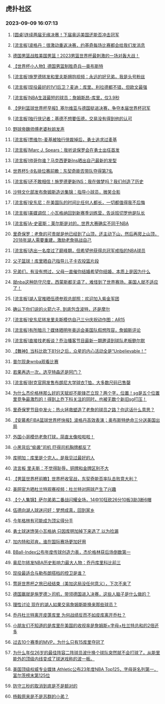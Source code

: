 ## 虎扑社区 
### 2023-09-09 16:07:13

1. [[圆桌]连续两届无缘决赛！下届奥运美国还能否冲击冠军](https://bbs.hupu.com/62044105.html)

2. [[流言板]波格丹：很激动重返决赛，约基奇每场比赛都会给我们发消息](https://bbs.hupu.com/62045616.html)

3. [德国男篮战胜美国男篮！2023男篮世界杯最刺激的一场对轰大战！](https://bbs.hupu.com/62043330.html)

4. [【世界杯小人物】德国男篮制胜奇兵—奥布斯特](https://bbs.hupu.com/62043195.html)

5. [[流言板]施罗德转发和里夫斯拥抱视频：永远的好兄弟，我是头号粉丝](https://bbs.hupu.com/62043344.html)

6. [[流言板]现役最好的1V1后卫？麦迪：库里、利拉德都不错，但欧文最强](https://bbs.hupu.com/62044040.html)

7. [[流言板]NBA生涯最短的球员：詹姆斯昂-库里，仅3.9秒](https://bbs.hupu.com/62042572.html)

8. [【伊利篮球世界杯早报】塞尔维亚与德国挺进决赛，争夺本届世界杯冠军](https://bbs.hupu.com/62040907.html)

9. [[流言板]独行侠记者：基德不想要伍德，交易没有得到他的认可](https://bbs.hupu.com/62042284.html)

10. [野球帝魏师傅老婆秋姐发声](https://bbs.hupu.com/62044182.html)

11. [[流言板]贾维尔-麦基被独行侠裁掉后，勇士追求过麦基](https://bbs.hupu.com/62042817.html)

12. [[流言板]Marc J. Spears：我听说保罗会在勇士出任首发](https://bbs.hupu.com/62042333.html)

13. [[流言板]帅哥你谁？马克西更新Ins晒出自己最新的发型](https://bbs.hupu.com/62044177.html)

14. [世界杯5-8名排位赛前瞻：东契奇能否带队夺得第7名](https://bbs.hupu.com/62042658.html)

15. [[流言板]还不敢相信！施罗德更新INS：我在做梦吗？我们创造了历史](https://bbs.hupu.com/62043117.html)

16. [沙特文化部发布詹姆斯造访集锦：指导小球员，微笑合影](https://bbs.hupu.com/62044830.html)

17. [[流言板]安东尼：在美国队的时间比任何人都长，一切都值得我不后悔](https://bbs.hupu.com/62044463.html)

18. [[流言板]美媒调侃：小瓦格纳回到新赛季训练营，告诉班切罗他是队长](https://bbs.hupu.com/62045524.html)

19. [[流言板]A-史密斯：莱尔斯是对的，世界大赛确实不同于NBA](https://bbs.hupu.com/62042388.html)

20. [里奇保罗：老詹的可贵就是他已经到了山顶，还主动下山，然后再爬上山顶，2018年湖人需要重建，激励老詹挑战自己](https://bbs.hupu.com/62042222.html)

21. [[流言板]选出一名度过了巅峰期，但希望他获得总冠军戒指的NBA球员](https://bbs.hupu.com/62046216.html)

22. [父子篮球！库里晒自己指导儿子卡农投篮片段](https://bbs.hupu.com/62042355.html)

23. [兄弟们，有没有想过，父母一直催你结婚希望你结婚，本质上是因为什么](https://bbs.hupu.com/62043503.html)

24. [就nba这种防守尺度，西蒙斯都无语了，难怪到了世界赛场，美国人就不适应了！](https://bbs.hupu.com/62044845.html)

25. [[流言板]湖人官推晒伍德参观总部照：欢迎加入紫金军团](https://bbs.hupu.com/62042265.html)

26. [确认下你们说的火箭六子. 到底包含波特，还是摩尔](https://bbs.hupu.com/62043830.html)

27. [[流言板]安东尼转发里夫斯模仿自己三分庆祝动作图：AR15](https://bbs.hupu.com/62041944.html)

28. [[流言板]有所暗示？媒体晒明年奥运会美国队假想阵容，詹姆斯评论](https://bbs.hupu.com/62041725.html)

29. [[流言板]直接找老板谈？乔治播客节目最新一期邀请到球队老板鲍尔默](https://bbs.hupu.com/62044289.html)

30. [【舞神】当科比砍下81分之后，众星的内心活动全是“Unbelievable！”](https://bbs.hupu.com/62045045.html)

31. [普尔现身wnba观看比赛](https://bbs.hupu.com/62045830.html)

32. [若果再选一次，选亨特森还是阿门？](https://bbs.hupu.com/62043687.html)

33. [[流言板]耐克官网发售布朗尼大学球衣T恤，大多数尺码已售罄](https://bbs.hupu.com/62041928.html)

34. [为什么杰伦格林那么好的天赋却不能锋芒立现？两个字，位置！sg是五个位置里竞争最激烈的！得到上乔下科关注的同时，也被无数个新旧sg打压！](https://bbs.hupu.com/62043741.html)

35. [里奇保罗节目中发火：热火拯救塑造了老詹的球员之路？你这话什么意思？](https://bbs.hupu.com/62045959.html)

36. [【安慕希FIBA篮球世界杯快报】波格丹高效表演；奥布斯特绝命三分送美国出局](https://bbs.hupu.com/62046079.html)

37. [外国小哥模仿老詹打球，简直太像啦啦啦！](https://bbs.hupu.com/62045894.html)

38. [小黑背后“偷袭”司机 吓得司机胸牌都反了](https://bbs.hupu.com/62045248.html)

39. [库明加：库里是个完人，是我见过最好的人](https://bbs.hupu.com/62046347.html)

40. [流言板 里夫斯：不觉得耻辱，铜牌和金牌区别不大](https://bbs.hupu.com/62045667.html)

41. [【男篮世界杯前瞻】世界杯收官战，东契奇能否率队击败意大利？](https://bbs.hupu.com/62045401.html)

42. [美网官方晒杜兰特观赛视频：杜兰特对网球产生了兴趣](https://bbs.hupu.com/62044516.html)

43. [【个人集锦】萨尔弟弟二番战闪耀全场，14中10狂砍26分10板3助3断6帽](https://bbs.hupu.com/62045381.html)

44. [伍德向湖人球迷问好：梦想成真，回到家乡](https://bbs.hupu.com/62041923.html)

45. [今年格林有可能成为顶尖得分手](https://bbs.hupu.com/62044397.html)

46. [勇士球迷馋哭小瓦格纳 只因库明加掉下来选了 以为捡漏](https://bbs.hupu.com/62046466.html)

47. [加内特和邓肯，谁在国际赛场更加好用](https://bbs.hupu.com/62043460.html)

48. [BBall-Index公布年度传球创造力表，杰伦格林获后场倒数第一](https://bbs.hupu.com/62045479.html)

49. [奥尼尔转发NBA历史影响力最大人物：乔丹库里科比前三](https://bbs.hupu.com/62046316.html)

50. [现役最适合与勒布朗搭档的控卫是谁？](https://bbs.hupu.com/62045995.html)

51. [莺哥世界杯之旅已经结束（美加这局没任何意义），下次不来了](https://bbs.hupu.com/62045852.html)

52. [德国赢就是施罗德＞司机，带领德国进入决赛，这些人脑子是什么做的？](https://bbs.hupu.com/62046462.html)

53. [理性讨论 现在的湖人如果交易詹姆斯能换来那些球员？](https://bbs.hupu.com/62045508.html)

54. [乔丹杜兰特离开皮蓬库里 为何战绩反而不如皮库离开乔杜？](https://bbs.hupu.com/62045735.html)

55. [小朋友们不知道的是库里在美国的收视率是詹姆斯+字母+杜兰特总和的2倍还多](https://bbs.hupu.com/62045286.html)

56. [过去10个赛季的MVP，为什么只有15库里夺冠了](https://bbs.hupu.com/62046060.html)

57. [为什么年仅26岁的最佳阵容二阵球员波什换个球队突然就不会打球了，从能里能外的顶级内线变成了球迷戏称的波一板。](https://bbs.hupu.com/62045884.html)

58. [美国顶级权威专业媒体 Athletic公布23年度NBA Top125，字母哥名列第一，富尔茨榜末第125位](https://bbs.hupu.com/62045404.html)

59. [防守三秒的取消到底是不是额对的](https://bbs.hupu.com/62045377.html)

60. [杨毅原来是不是苏群的小弟？](https://bbs.hupu.com/62045445.html)

